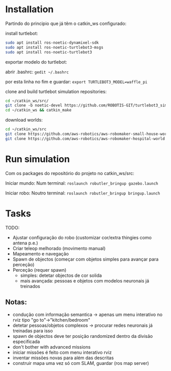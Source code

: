 # Installation
Partindo do principio que já têm o catkin_ws configurado:

install turtlebot:
```bash
sudo apt install ros-noetic-dynamixel-sdk
sudo apt install ros-noetic-turtlebot3-msgs
sudo apt install ros-noetic-turtlebot3
```

exportar modelo do turtlebot:

abrir .bashrc: `gedit ~/.bashrc`

por esta linha no fim e guardar: `export TURTLEBOT3_MODEL=waffle_pi`

clone and build turtlebot simulation repositories:
```bash
cd ~/catkin_ws/src/
git clone -b noetic-devel https://github.com/ROBOTIS-GIT/turtlebot3_simulations.git
cd ~/catkin_ws && catkin_make
```

download worlds:
```bash
cd ~/catkin_ws/src
git clone https://github.com/aws-robotics/aws-robomaker-small-house-world
git clone https://github.com/aws-robotics/aws-robomaker-hospital-world
```

# Run simulation
Com os packages do repositório do projeto no catkin_ws/src:

Iniciar mundo:
Num terminal: `roslaunch robutler_bringup gazebo.launch`

Iniciar robo:
Noutro terminal: `roslaunch robutler_bringup bringup.launch`

# Tasks

TODO:
- Ajustar configuração do robo (customizar cor/extra thingies como antena p.e.)
- Criar teleop melhorado (movimento manual)
- Mapeamento e navegação
- Spawn de objectos (começar com objetos simples para avançar para perceção)
- Perceção (requer spawn)
	- simples: detetar objectos de cor solida
	- mais avançada: pessoas e objetos com modelos neuronais já treinados

## Notas:
- condução com informação semantica -> apenas um menu interativo no rviz tipo "go to"->"kitchen/bedroom"
- detetar pessoas/objetos complexos -> procurar redes neuronais já treinadas para isso
- spawn de objectos deve ter posição randomized dentro da divisão especificada
- don't bother with advanced missions
- iniciar missões é feito com menu interativo rviz
- inventar missões novas para além das descritas
- construir mapa uma vez só com SLAM, guardar (ros map server)

